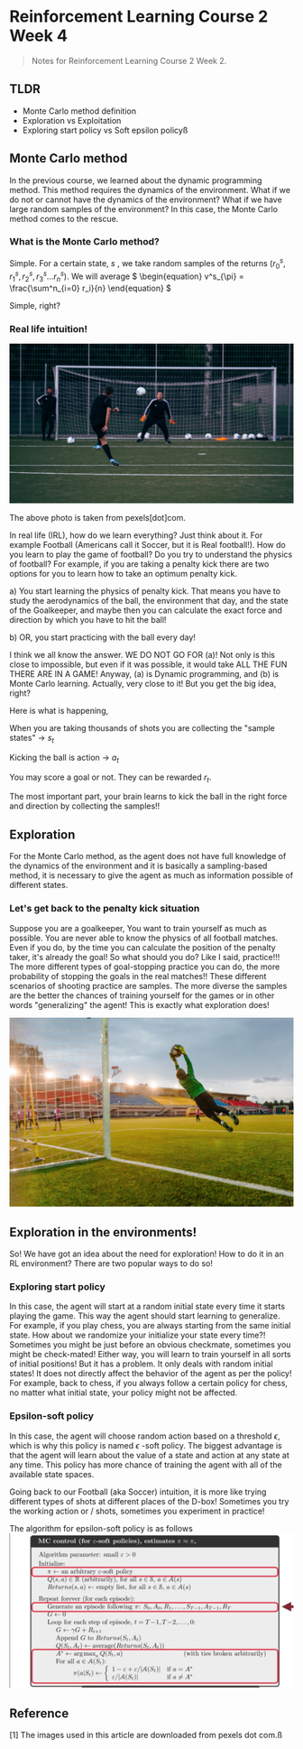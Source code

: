 # Reinforcement Learning Course 2 Week 4

> Notes for Reinforcement Learning Course 2 Week 2.

## TLDR

- Monte Carlo method definition
- Exploration vs Exploitation
- Exploring start policy vs Soft epsilon policyß

## Monte Carlo method

In the previous course, we learned about the dynamic programming method. This method requires the dynamics of the environment. What if we do not or cannot have the dynamics of the environment? What if we have large random samples of the environment? In this case, the Monte Carlo method comes to the rescue.

### What is the Monte Carlo method? 

Simple. For a certain state, $s$ , we take random samples of the returns $(r^s_0, r^s_1, r^s_2, r^s_3...r^s_n)$. We will average 
$
\begin{equation}
v^s_{\pi} = \frac{\sum^n_{i=0} r_i}{n}
\end{equation}
$

Simple, right?

### Real life intuition!

![penalty](/images/RL_2_W2_blog/image_1_pexels_penalty.jpg)

The above photo is taken from pexels[dot]com.

In real life (IRL), how do we learn everything? Just think about it. For example Football (Americans call it Soccer, but it is Real football!). How do you learn to play the game of football? Do you try to understand the physics of football? For example, if you are taking a penalty kick there are two options for you to learn how to take an optimum penalty kick.

 a) You start learning the physics of penalty kick. That means you have to study the aerodynamics of the ball, the environment that day, and the state of the Goalkeeper, and maybe then you can calculate the exact force and direction by which you have to hit the ball! 
    
 b) OR, you start practicing with the ball every day!


I think we all know the answer. WE DO NOT GO FOR (a)! Not only is this close to impossible, but even if it was possible, it would take ALL THE FUN THERE ARE IN A GAME! Anyway, (a) is Dynamic programming, and (b) is Monte Carlo learning. Actually, very close to it! But you get the big idea, right?


Here is what is happening,

When you are taking thousands of shots you are collecting the "sample states" -> $s_t$

Kicking the ball is action -> $a_t$

You may score a goal or not. They can be rewarded $r_t$.

The most important part, your brain learns to kick the ball in the right force and direction by collecting the samples!!


## Exploration

For the Monte Carlo method, as the agent does not have full knowledge of the dynamics of the environment and it is basically a sampling-based method, it is necessary to give the agent as much as information possible of different states.

### Let's get back to the penalty kick situation

Suppose you are a goalkeeper, You want to train yourself as much as possible. You are never able to know the physics of all football matches. Even if you do, by the time you can calculate the position of the penalty taker, it's already the goal! So what should you do? Like I said, practice!!! The more different types of goal-stopping practice you can do, the more probability of stopping the goals in the real matches!! These different scenarios of shooting practice are samples. The more diverse the samples are the better the chances of training yourself for the games or in other words "generalizing" the agent! This is exactly what exploration does!

![GK](/images/RL_2_W2_blog/image_2_pexels_GK.jpg)

## Exploration in the environments!

So! We have got an idea about the need for exploration! How to do it in an RL environment? 
There are two popular ways to do so!

### Exploring start policy

In this case, the agent will start at a random initial state every time it starts playing the game.
This way the agent should start learning to generalize. For example, if you play chess, you are always starting from the same initial state.
How about we randomize your initialize your state every time?! Sometimes you might be just before an obvious checkmate, sometimes you might be check-mated!
Either way, you will learn to train yourself in all sorts of initial positions! But it has a problem. It only deals with random initial states!
It does not directly affect the behavior of the agent as per the policy! For example, back to chess, if you always follow a certain policy for chess, 
no matter what initial state, your policy might not be affected.

### Epsilon-soft policy 

In this case, the agent will choose random action based on a threshold $\epsilon$, which is why this policy is named $\epsilon$ -soft policy. The biggest advantage is that the agent will learn about the value of a state and action at any state at any time. This policy has more chance of training the agent with all of the available state spaces. 

Going back to our Football (aka Soccer) intuition, it is more like trying different types of shots at different places of the D-box! Sometimes you try the working action or / shots, sometimes you experiment in practice!

The algorithm for epsilon-soft policy is as follows 
![algorithm](/images/RL_2_W2_blog/image_3_algo_rl.jpeg)

## Reference

[1] The images used in this article are downloaded from pexels dot com.ß